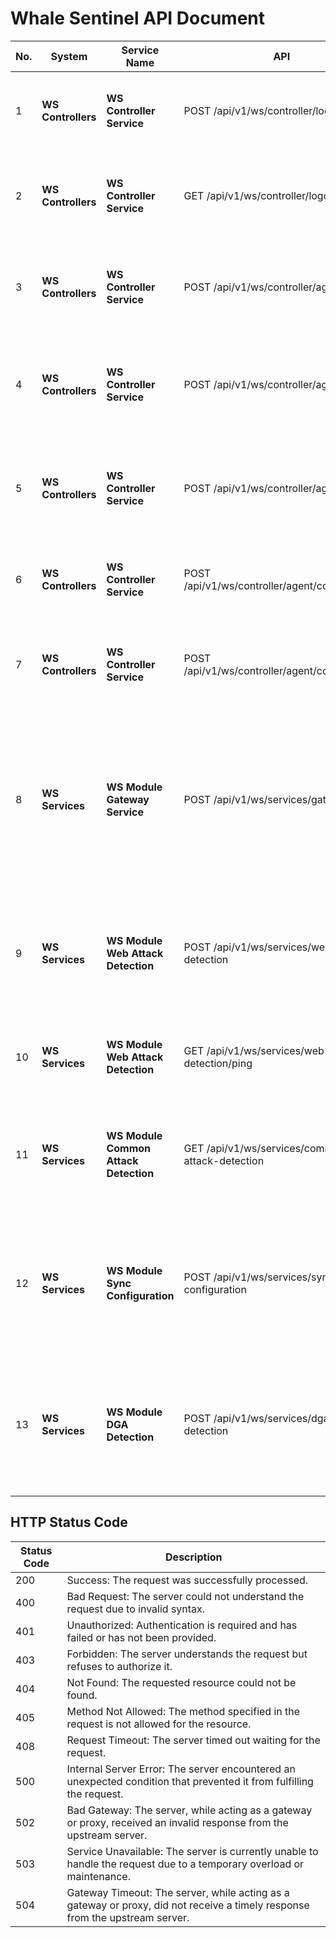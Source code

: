 # Whale Sentinel API Document

| **No.** | **System**        | **Service Name**              | **API**                                        | **Description**                                                                                       | **Timeout** | **API Spec** |
|---------|-------------------|-------------------------------|------------------------------------------------|-------------------------------------------------------------------------------------------------------|-------------|--------------|
| 1       | **WS Controllers**  | **WS Controller Service**      | POST /api/v1/ws/controller/login               | Authenticates a user and establishes a session with WS Controller.                                      | 30s         | [Specification Link] |
| 2       | **WS Controllers**  | **WS Controller Service**      | GET /api/v1/ws/controller/logout              | Logs out the user and terminates the active session with WS Controller.                               | 30s         | [Specification Link] |
| 3       | **WS Controllers**  | **WS Controller Service**      | POST /api/v1/ws/controller/agent               | Retrieves a list of registered agents within the WS Controllers system.                                 | 30s         | [Specification Link] |
| 4       | **WS Controllers**  | **WS Controller Service**      | POST /api/v1/ws/controller/agent/create       | Creates a new agent within the WS Controllers system for monitoring and configuration.                 | 30s         | [Specification Link] |
| 5       | **WS Controllers**  | **WS Controller Service**      | POST /api/v1/ws/controller/agent/update       | Updates configuration or status of an existing agent in the WS Controller system.                     | 30s         | [Specification Link] |
| 6       | **WS Controllers**  | **WS Controller Service**      | POST /api/v1/ws/controller/agent/configuration | Fetches the current configuration of a specific agent in the system.                                  | 30s         | [Specification Link] |
| 7       | **WS Controllers**  | **WS Controller Service**      | POST /api/v1/ws/controller/agent/configuration| Updates the configuration of a specific agent in the WS Controllers system.                           | 30s         | [Specification Link] |
| 8       | **WS Services**     | **WS Module Gateway Service** | POST /api/v1/ws/services/gateway | Handles incoming data from agents, validates requests, and routes them to appropriate processing modules for further analysis and execution.| 30s | [Specification Link](https://github.com/noobpk/whale-sentinel-services/issues/2) |
| 9       | **WS Services**     | **WS Module Web Attack Detection** | POST /api/v1/ws/services/web-attack-detection | Submits web traffic data for AI-based prediction and detection of potential web attacks (e.g., SQL Injection, XSS). | 30s         | [Specification Link](https://github.com/noobpk/whale-sentinel/issues/3) |
| 10       | **WS Services**     | **WS Module Web Attack Detection** | GET /api/v1/ws/services/web-attack-detection/ping | This endpoint checks the status of the WS Module Web Attack Detection. | 30s         | [Specification Link](https://github.com/noobpk/whale-sentinel/issues/3) |
| 11       | **WS Services**     | **WS Module Common Attack Detection** | GET /api/v1/ws/services/common-attack-detection | Submits web traffic data for Rule-based detection of potential web attacks (e.g., SQL Injection, XSS). | 30s         | [Specification Link](https://github.com/noobpk/whale-sentinel-services/issues/3) |
| 12       | **WS Services**     | **WS Module Sync Configuration** | POST /api/v1/ws/services/sync-configuration | Synchronizes the configuration from WS Controllers to WS Services and WS Agents to ensure up-to-date rules and settings. | 30s         | [Specification Link] |
| 13       | **WS Services**     | **WS Module DGA Detection** | POST /api/v1/ws/services/dga-detection | Detects domain generation algorithms (DGAs) in network traffic to identify potential malware activity.  | 30s         | [Specification Link] |


## HTTP Status Code

| **Status Code** | **Description**                                          |
|------------------|----------------------------------------------------------|
| 200              | Success: The request was successfully processed.         |
| 400              | Bad Request: The server could not understand the request due to invalid syntax. |
| 401              | Unauthorized: Authentication is required and has failed or has not been provided. |
| 403              | Forbidden: The server understands the request but refuses to authorize it. |
| 404              | Not Found: The requested resource could not be found.    |
| 405              | Method Not Allowed: The method specified in the request is not allowed for the resource. |
| 408              | Request Timeout: The server timed out waiting for the request. |
| 500              | Internal Server Error: The server encountered an unexpected condition that prevented it from fulfilling the request. |
| 502              | Bad Gateway: The server, while acting as a gateway or proxy, received an invalid response from the upstream server. |
| 503              | Service Unavailable: The server is currently unable to handle the request due to a temporary overload or maintenance. |
| 504              | Gateway Timeout: The server, while acting as a gateway or proxy, did not receive a timely response from the upstream server. |